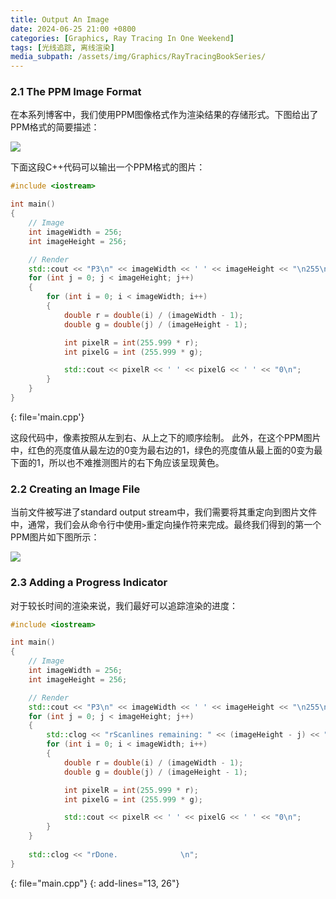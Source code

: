 ```yaml
---
title: Output An Image
date: 2024-06-25 21:00 +0800
categories: [Graphics, Ray Tracing In One Weekend]
tags: [光线追踪, 离线渲染]
media_subpath: /assets/img/Graphics/RayTracingBookSeries/
---
```


### 2.1 The PPM Image Format

在本系列博客中，我们使用PPM图像格式作为渲染结果的存储形式。下图给出了PPM格式的简要描述：

![](fig-1.01-ppm.jpg)

下面这段C++代码可以输出一个PPM格式的图片：


```c++
#include <iostream>

int main()
{
    // Image
    int imageWidth = 256;
    int imageHeight = 256;

    // Render
    std::cout << "P3\n" << imageWidth << ' ' << imageHeight << "\n255\n";
    for (int j = 0; j < imageHeight; j++)
    {
        for (int i = 0; i < imageWidth; i++)
        {
            double r = double(i) / (imageWidth - 1);
            double g = double(j) / (imageHeight - 1);

            int pixelR = int(255.999 * r);
            int pixelG = int (255.999 * g);

            std::cout << pixelR << ' ' << pixelG << ' ' << "0\n";
        }
    }
}
```
{: file='main.cpp'} 

这段代码中，像素按照从左到右、从上之下的顺序绘制。 此外，在这个PPM图片中，红色的亮度值从最左边的0变为最右边的1，绿色的亮度值从最上面的0变为最下面的1，所以也不难推测图片的右下角应该呈现黄色。

### 2.2 Creating an Image File

当前文件被写进了standard output stream中，我们需要将其重定向到图片文件中，通常，我们会从命令行中使用`>`重定向操作符来完成。最终我们得到的第一个PPM图片如下图所示：

![](img-1.01-first-ppm-image.png)

### 2.3 Adding a Progress Indicator

对于较长时间的渲染来说，我们最好可以追踪渲染的进度：

```c++
#include <iostream>

int main()
{
    // Image
    int imageWidth = 256;
    int imageHeight = 256;

    // Render
    std::cout << "P3\n" << imageWidth << ' ' << imageHeight << "\n255\n";
    for (int j = 0; j < imageHeight; j++)
    {
        std::clog << "rScanlines remaining: " << (imageHeight - j) << "\n" << std::flush;
        for (int i = 0; i < imageWidth; i++)
        {
            double r = double(i) / (imageWidth - 1);
            double g = double(j) / (imageHeight - 1);

            int pixelR = int(255.999 * r);
            int pixelG = int (255.999 * g);

            std::cout << pixelR << ' ' << pixelG << ' ' << "0\n";
        }
    }
    
    std::clog << "rDone.              \n";
}
```
{: file="main.cpp"}
{: add-lines="13, 26"}
